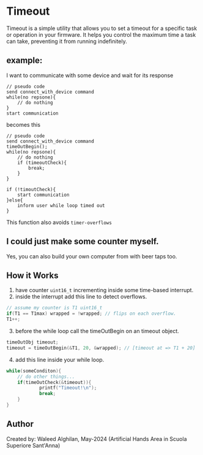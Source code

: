 # Timeout

Timeout is a simple utility that allows you to set a timeout for a specific task or operation in your firmware. It helps you control the maximum time a task can take, preventing it from running indefinitely.

## example:
I want to communicate with some device and wait for its response

```
// pseudo code
send connect_with_device command
while(no repsone){
    // do nothing 
}
start communication
```
becomes this

```
// pseudo code
send connect_with_device command
timeOutBegin();
while(no repsone){
    // do nothing 
    if (timeoutCheck){
        break;
    }
}

if (!timoutCheck){
    start communication
}else{
    inform user while loop timed out
}
```

This function also avoids `timer-overflows`

## I could just make some counter myself.
Yes, you can also build your own computer from with beer taps too.

## How it Works

1. have counter `uint16_t` incrementing inside some time-based interrupt.
2. inside the interrupt add this line to detect overflows.

```c
// assume my counter is T1 uint16_t
if(T1 == T1max) wrapped = !wrapped; // flips on each overflow.
T1++;
 ```

3. before the while loop call the timeOutBegin on an timeout object.
```c
timeOutObj timeout;
timeout = timeOutBegin(&T1, 20, &wrapped); // [timeout at => T1 + 20]
```
4. add this line inside your while loop.
```c
while(someConditon){
    // do other things...
    if(timeOutCheck(&timeout)){
            printf("Timeout!\n");
            break;
    }
}
```
## Author
Created by: Waleed Alghilan, May-2024 (Artificial Hands Area in Scuola Superiore Sant'Anna)